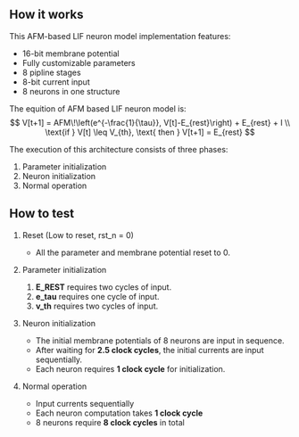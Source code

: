 <!---

This file is used to generate your project datasheet. Please fill in the information below and delete any unused
sections.

You can also include images in this folder and reference them in the markdown. Each image must be less than
512 kb in size, and the combined size of all images must be less than 1 MB.
-->
## How it works
This AFM-based LIF neuron model implementation features:
- 16-bit membrane potential
- Fully customizable parameters
- 8 pipline stages
- 8-bit current input
- 8 neurons in one structure

The equition of AFM based LIF neuron model is:
$$ 
V[t+1] = AFM\!\left(e^{-\frac{1}{\tau}}, V[t]-E_{rest}\right) + E_{rest} + I \\
\text{if } V[t] \leq V_{th}, \text{ then } V[t+1] = E_{rest}
$$

The execution of this architecture consists of three phases:
1. Parameter initialization  
2. Neuron initialization  
3. Normal operation  

## How to test

1. Reset (Low to reset, rst_n = 0)
    - All the parameter and membrane potential reset to 0.

2. Parameter initialization  
    1. **E_REST** requires two cycles of input.  
    2. **e_tau** requires one cycle of input.
    3. **v_th** requires two cycles of input.  

3. Neuron initialization  
    - The initial membrane potentials of 8 neurons are input in sequence.  
    - After waiting for **2.5 clock cycles**, the initial currents are input sequentially.
    - Each neuron requires **1 clock cycle** for initialization.

4. Normal operation
    - Input currents sequentially  
    - Each neuron computation takes **1 clock cycle**  
    - 8 neurons require **8 clock cycles** in total
